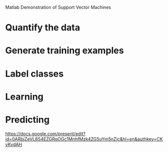 Matlab Demonstration of Support Vector Machines
# Quantify the data
# Generate training examples
# Label classes
# Learning
# Predicting
https://docs.google.com/present/edit?id=0ARbjZeVL8S4EZGRqOGc1MnhfMzk4ZG5uYm5nZjc&hl=en&authkey=CKvKvdAH